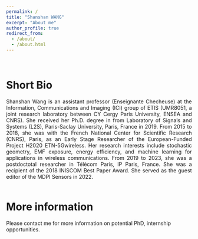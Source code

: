 ```yaml
---
permalink: /
title: "Shanshan WANG"
excerpt: "About me"
author_profile: true
redirect_from: 
  - /about/
  - /about.html
---
```



</br>

Short Bio
======

<div align="justify">
Shanshan Wang is an assistant professor (Enseignante Checheuse) at the Information, Communications and Imaging (ICI) group of ETIS (UMR8051, a joint research laboratory between CY Cergy Paris University, ENSEA and CNRS). She received her Ph.D. degree in from Laboratory of Signals and Systems (L2S), Paris-Saclay University, Paris, France in 2019. From 2015 to 2018, she was with the French National Center for Scientific Research (CNRS), Paris, as an Early Stage Researcher of the European-Funded Project H2020 ETN-5Gwireless. Her research interests include stochastic geometry, EMF exposure, energy efficiency, and machine learning for applications in wireless communications. 
From 2019 to 2023, she was a postdoctotal researcher in Télécom Paris, IP Paris, France. She was a recipient of the 2018 INISCOM Best Paper Award. She served as the guest editor of the MDPI Sensors in 2022.
</div>

</br>

More information
======
Please contact me for more information on potential PhD, internship opportunities.


<!--- Site-wide configuration
 ------
 The main configuration file for the site is in the base directory in [_config.yml](https://github.com/academicpages/academicpages.github.io/blob/master/_config.yml), which defines the content in the sidebars and other site-wide features. You will need to replace the default variables with ones about yourself and your site's github repository. The configuration file for the top menu is in [_data/navigation.yml](https://github.com/academicpages/academicpages.github.io/blob/master/_data/navigation.yml). For example, if you don't have a portfolio or blog posts, you can remove those items from that navigation.yml file to remove them from the header. -->

<!--- **Markdown generator**

I have also created [a set of Jupyter notebooks](https://github.com/academicpages/academicpages.github.io/tree/master/markdown_generator) that converts a CSV containing structured data about talks or presentations into individual markdown files that will be properly formatted for the academicpages template. The sample CSVs in that directory are the ones I used to create my own personal website at stuartgeiger.com. My usual workflow is that I keep a spreadsheet of my publications and talks, then run the code in these notebooks to generate the markdown files, then commit and push them to the GitHub repository.-->



